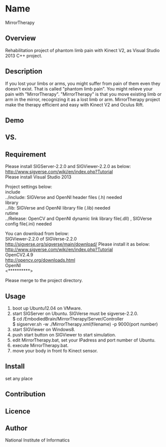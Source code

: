 Name
====
MirrorTherapy  

## Overview  
 Rehabilitation project of phantom limb pain with Kinect V2, as Visual Studio 2013 C++ project.

## Description
 If you lost your limbs or arms, you might suffer from pain of them even they doesn't exist. 
 That is called "phantom limb pain". You might relieve your pain with "MirrorTherapy". 
 "MirrorTherapy" is that you move existing limb or arm in the  mirror, recognizing it as a lost limb or arm. 
 MirrorTherapy project make the therapy efficient and easy with Kinect V2 and Oculus Rift. 

## Demo

## VS. 

## Requirement
 Please install SIGServer-2.2.0 and SIGViewer-2.2.0 as below:  
 <http://www.sigverse.com/wiki/en/index.php?Tutorial>  
 Please install Visual Studio 2013  
   
 Project settings below:  
 include  
 ../include: SIGVerse and OpenNI header files (.h) needed  
 library  
 ../lib: SIGVerse and OpenNI library file (.lib) needed  
 rutime  
 ../Release: OpenCV and OpenNI dynamic link library file(.dll) , SIGVerse config file(.ini) needed  

 You can download from below:  
 SIGViewer-2.2.0 of SIGVerse-2.2.0   
 <http://sigverse.org/sigverse/main/download/>
 Please install it as below:  
 <http://www.sigverse.com/wiki/en/index.php?Tutorial>   
 OpenCV2.4.9  
 <http://opencv.org/downloads.html>  
 OpenNI  
 <**********>  

 Please merge to the project directory.  

## Usage  
 1. boot up Ubuntu12.04 on VMware.
 2. start SIGServer on Ubuntu. SIGVerse must be sigverse-2.2.0.  
    $ cd /EmbodiedBrain/MirrorTherapy/Server/Controller  
    $ sigserver.sh -w ./MirrorTherapy.xml(filename) -p 9000(port number)  
 3. start SIGViewer on Windows8.
 4. push start button on SIGViewer to start simulation.
 5. edit MirrorTherapy.bat, set your IPadress and port number of Ubuntu.
 6. execute MirrorTherapy.bat.
 7. move your body in front fo Kinect sensor.

## Install
 set any place  

## Contribution

## Licence

## Author
 National Institute of Informatics  
 